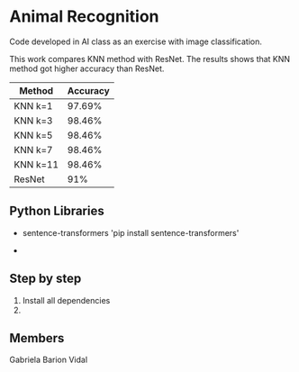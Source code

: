 # Animal Recognition

Code developed in AI class as an exercise with image classification.

This work compares KNN method with ResNet. The results shows that KNN method got higher accuracy than ResNet.

| Method | Accuracy |
| ------ | -------- |
| KNN k=1 | 97.69% |
| KNN k=3 | 98.46% |
| KNN k=5 | 98.46% |
| KNN k=7 | 98.46% |
| KNN k=11 | 98.46% |
| ResNet | 91% |

## Python Libraries
*   sentence-transformers
'pip install sentence-transformers'

*   

## Step by step
1. Install all dependencies
2. 


## Members
Gabriela Barion Vidal